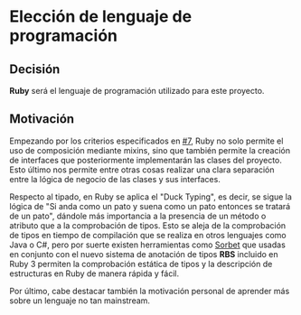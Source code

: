 # Elección de lenguaje de programación
## Decisión
**Ruby** será el lenguaje de programación utilizado para este proyecto.

## Motivación

Empezando por los criterios especificados en [#7](https://github.com/paula1999/Tune-in/issues/7), Ruby no solo permite el uso de composición mediante mixins, sino que también permite la creación de interfaces que posteriormente implementarán las clases del proyecto. Esto último nos permite entre otras cosas realizar una clara separación entre la lógica de negocio de las clases y sus interfaces.

Respecto al tipado, en Ruby se aplica el "Duck Typing", es decir, se sigue la lógica de "Si anda como un pato y suena como un pato entonces se tratará de un pato", dándole más importancia a la presencia de un método o atributo que a la comprobación de tipos. Esto se aleja de la comprobación de tipos en tiempo de compilación que se realiza en otros lenguajes como Java o C#, pero por suerte existen herramientas como [Sorbet](https://sorbet.org/) que usadas en conjunto con el nuevo sistema de anotación de tipos **RBS** incluido en Ruby 3 permiten la comprobación estática de tipos y la descripción de estructuras en Ruby de manera rápida y fácil.

Por último, cabe destacar también la motivación personal de aprender más sobre un lenguaje no tan mainstream.
